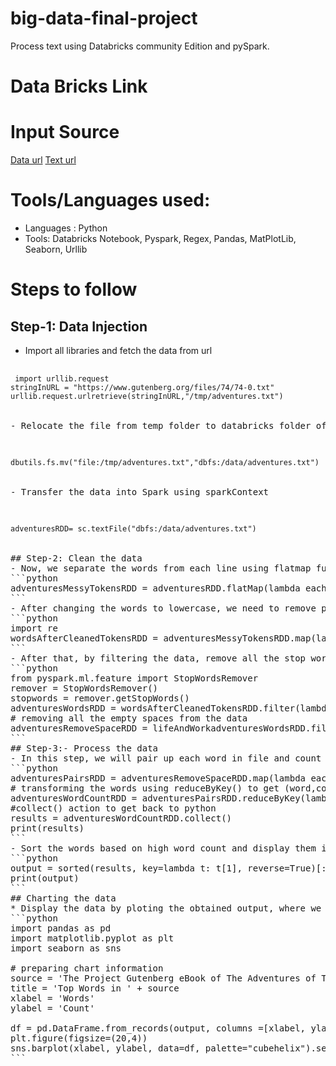 # big-data-final-project

Process text using Databricks community Edition and pySpark.

# Data Bricks Link

# Input Source
[Data url](https://www.gutenberg.org/ebooks/74)
[Text url](https://www.gutenberg.org/files/74/74-0.txt)

# Tools/Languages used:
- Languages : Python
- Tools: Databricks Notebook, Pyspark, Regex, Pandas, MatPlotLib, Seaborn, Urllib

# Steps to follow
## Step-1: Data Injection
- Import all libraries and fetch the data from url

<pre lang="no-highlight"> 
<code> import urllib.request 
stringInURL = "https://www.gutenberg.org/files/74/74-0.txt"
urllib.request.urlretrieve(stringInURL,"/tmp/adventures.txt")
</code>

- Relocate the file from temp folder to databricks folder of dbfs
<pre lang="no-highlight"> 
<code>
dbutils.fs.mv("file:/tmp/adventures.txt","dbfs:/data/adventures.txt")
</code>

- Transfer the data into Spark using sparkContext
<pre lang="no-highlight"> 
<code>
adventuresRDD= sc.textFile("dbfs:/data/adventures.txt")
</code>

## Step-2: Clean the data
- Now, we separate the words from each line using flatmap function and to change all the words to lower case and remove the spaces between them
```python
adventuresMessyTokensRDD = adventuresRDD.flatMap(lambda eachLine: eachLine.lower().strip().split(" "))
```
- After changing the words to lowercase, we need to remove punctuations using regex by importing regex library
```python
import re
wordsAfterCleanedTokensRDD = adventuresMessyTokensRDD.map(lambda letter: re.sub(r'[^A-Za-z]', '', letter))
```
- After that, by filtering the data, remove all the stop words from the data and create a new RDD with the new result
```python
from pyspark.ml.feature import StopWordsRemover
remover = StopWordsRemover()
stopwords = remover.getStopWords()
adventuresWordsRDD = wordsAfterCleanedTokensRDD.filter(lambda word: word not in stopwords)
# removing all the empty spaces from the data
adventuresRemoveSpaceRDD = lifeAndWorkadventuresWordsRDD.filter(lambda x: x != "")
```
## Step-3:- Process the data
- In this step, we will pair up each word in file and count it as 1 as an intermediate Key-value pairs and we need to transform the words using reduceByKey() to get the total count of all distinct words. To get back to python, we use collect() and then print the obtained results.
```python
adventuresPairsRDD = adventuresRemoveSpaceRDD.map(lambda eachWord: (eachWord,1))
# transforming the words using reduceByKey() to get (word,count) results
adventuresWordCountRDD = adventuresPairsRDD.reduceByKey(lambda acc, value: acc + value)
#collect() action to get back to python
results = adventuresWordCountRDD.collect()
print(results)
```
- Sort the words based on high word count and display them in descending order
```python
output = sorted(results, key=lambda t: t[1], reverse=True)[:15]
print(output)
```
## Charting the data
* Display the data by ploting the obtained output, where we need to import the required libraries and then label the axis as per the requirement.  
```python
import pandas as pd  
import matplotlib.pyplot as plt
import seaborn as sns

# preparing chart information
source = 'The Project Gutenberg eBook of The Adventures of Tom Sawyer, by Mark Twain'
title = 'Top Words in ' + source
xlabel = 'Words'
ylabel = 'Count'

df = pd.DataFrame.from_records(output, columns =[xlabel, ylabel]) 
plt.figure(figsize=(20,4))
sns.barplot(xlabel, ylabel, data=df, palette="cubehelix").set_title(title)
```

